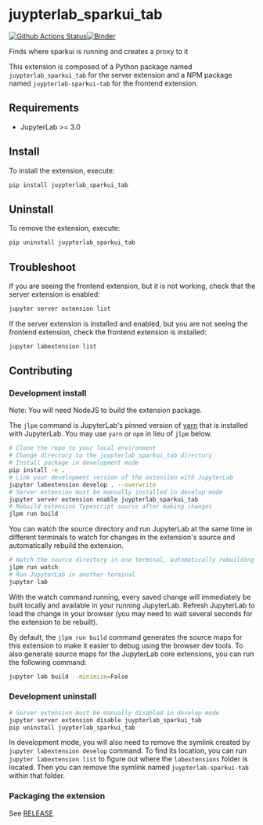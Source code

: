 # juypterlab_sparkui_tab

[![Github Actions Status](https://github.com/rajatonit/juypterlab-sparkui-tab/workflows/Build/badge.svg)](https://github.com/rajatonit/juypterlab-sparkui-tab/actions/workflows/build.yml)[![Binder](https://mybinder.org/badge_logo.svg)](https://mybinder.org/v2/gh/rajatonit/juypterlab-sparkui-tab/main?urlpath=lab)

Finds where sparkui is running and creates a proxy to it


This extension is composed of a Python package named `juypterlab_sparkui_tab`
for the server extension and a NPM package named `juypterlab-sparkui-tab`
for the frontend extension.


## Requirements

* JupyterLab >= 3.0

## Install

To install the extension, execute:

```bash
pip install juypterlab_sparkui_tab
```

## Uninstall

To remove the extension, execute:

```bash
pip uninstall juypterlab_sparkui_tab
```


## Troubleshoot

If you are seeing the frontend extension, but it is not working, check
that the server extension is enabled:

```bash
jupyter server extension list
```

If the server extension is installed and enabled, but you are not seeing
the frontend extension, check the frontend extension is installed:

```bash
jupyter labextension list
```


## Contributing

### Development install

Note: You will need NodeJS to build the extension package.

The `jlpm` command is JupyterLab's pinned version of
[yarn](https://yarnpkg.com/) that is installed with JupyterLab. You may use
`yarn` or `npm` in lieu of `jlpm` below.

```bash
# Clone the repo to your local environment
# Change directory to the juypterlab_sparkui_tab directory
# Install package in development mode
pip install -e .
# Link your development version of the extension with JupyterLab
jupyter labextension develop . --overwrite
# Server extension must be manually installed in develop mode
jupyter server extension enable juypterlab_sparkui_tab
# Rebuild extension Typescript source after making changes
jlpm run build
```

You can watch the source directory and run JupyterLab at the same time in different terminals to watch for changes in the extension's source and automatically rebuild the extension.

```bash
# Watch the source directory in one terminal, automatically rebuilding when needed
jlpm run watch
# Run JupyterLab in another terminal
jupyter lab
```

With the watch command running, every saved change will immediately be built locally and available in your running JupyterLab. Refresh JupyterLab to load the change in your browser (you may need to wait several seconds for the extension to be rebuilt).

By default, the `jlpm run build` command generates the source maps for this extension to make it easier to debug using the browser dev tools. To also generate source maps for the JupyterLab core extensions, you can run the following command:

```bash
jupyter lab build --minimize=False
```

### Development uninstall

```bash
# Server extension must be manually disabled in develop mode
jupyter server extension disable juypterlab_sparkui_tab
pip uninstall juypterlab_sparkui_tab
```

In development mode, you will also need to remove the symlink created by `jupyter labextension develop`
command. To find its location, you can run `jupyter labextension list` to figure out where the `labextensions`
folder is located. Then you can remove the symlink named `juypterlab-sparkui-tab` within that folder.

### Packaging the extension

See [RELEASE](RELEASE.md)


